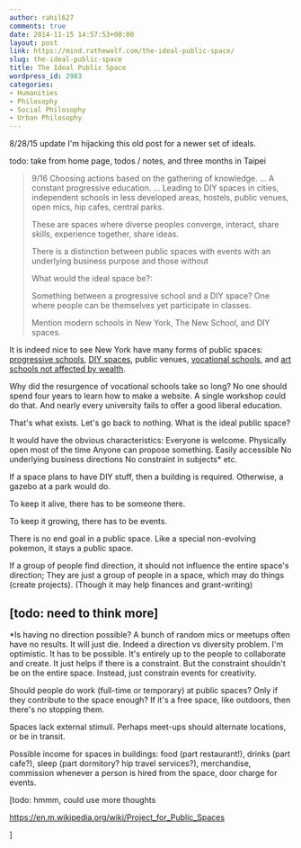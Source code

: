 ```yaml
---
author: rahil627
comments: true
date: 2014-11-15 14:57:53+00:00
layout: post
link: https://mind.rathewolf.com/the-ideal-public-space/
slug: the-ideal-public-space
title: The Ideal Public Space
wordpress_id: 2983
categories:
- Humanities
- Philosophy
- Social Philosophy
- Urban Philosophy
---
```


8/28/15 update
I'm hijacking this old post for a newer set of ideals.

todo: take from home page, todos / notes, and three months in Taipei


<blockquote>9/16
Choosing actions based on the gathering of knowledge.
...
A constant progressive education.
...
Leading to DIY spaces in cities, independent schools in less developed areas, hostels, public venues, open mics, hip cafes, central parks.

These are spaces where diverse peoples converge, interact, share skills, experience together, share ideas.

There is a distinction between public spaces with events with an underlying business purpose and those without

What would the ideal space be?:

Something between a progressive school and a DIY space? One where people can be themselves yet participate in classes.

Mention modern schools in New York, The New School, and DIY spaces.</blockquote>


It is indeed nice to see New York have many forms of public spaces: [progressive schools](http://www.newschool.edu/), [DIY spaces](http://babycastles.com/), public venues, [vocational schools](http://flatironschool.com/), and [art schools not affected by wealth](http://sfpc.io/).

Why did the resurgence of vocational schools take so long? No one should spend four years to learn how to make a website. A single workshop could do that. And nearly every university fails to offer a good liberal education.

That's what exists. Let's go back to nothing. What is the ideal public space?

It would have the obvious characteristics:
Everyone is welcome.
Physically open most of the time
Anyone can propose something.
Easily accessible
No underlying business directions
No constraint in subjects*
etc.

If a space plans to have DIY stuff, then a building is required. Otherwise, a gazebo at a park would do.

To keep it alive, there has to be someone there.

To keep it growing, there has to be events.

There is no end goal in a public space. Like a special non-evolving pokemon, it stays a public space.

If a group of people find direction, it should not influence the entire space's direction; They are just a group of people in a space, which may do things (create projects). (Though it may help finances and grant-writing)

[todo: need to think more]
--

*Is having no direction possible? A bunch of random mics or meetups often have no results. It will just die. Indeed a direction vs diversity problem. I'm optimistic. It has to be possible. It's entirely up to the people to collaborate and create. It just helps if there is a constraint. But the constraint shouldn't be on the entire space. Instead, just constrain events for creativity.

Should people do work (full-time or temporary) at public spaces? Only if they contribute to the space enough? If it's a free space, like outdoors, then there's no stopping them.

Spaces lack external stimuli. Perhaps meet-ups should alternate locations, or be in transit.

Possible income for spaces in buildings: food (part restaurant!), drinks (part cafe?), sleep (part dormitory? hip travel services?), merchandise, commission whenever a person is hired from the space, door charge for events.

[todo: hmmm, could use more thoughts

https://en.m.wikipedia.org/wiki/Project_for_Public_Spaces

]
